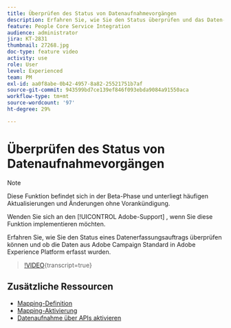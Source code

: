 ```yaml
---
title: Überprüfen des Status von Datenaufnahmevorgängen
description: Erfahren Sie, wie Sie den Status überprüfen und das Daten-Mapping ändern.
feature: People Core Service Integration
audience: administrator
jira: KT-2831
thumbnail: 27268.jpg
doc-type: feature video
activity: use
role: User
level: Experienced
team: PM
exl-id: aa0f8abe-0b42-4957-8a82-25521751b7af
source-git-commit: 943599bd7ce139ef846f093ebda9084a91550aca
workflow-type: tm+mt
source-wordcount: '97'
ht-degree: 29%

---
```


# Überprüfen des Status von Datenaufnahmevorgängen

>[!NOTE]
>
>Diese Funktion befindet sich in der Beta-Phase und unterliegt häufigen Aktualisierungen und Änderungen ohne Vorankündigung.
>
>Wenden Sie sich an den [!UICONTROL Adobe-Support] , wenn Sie diese Funktion implementieren möchten.

Erfahren Sie, wie Sie den Status eines Datenerfassungsauftrags überprüfen können und ob die Daten aus Adobe Campaign Standard in Adobe Experience Platform erfasst wurden.

>[!VIDEO](https://video.tv.adobe.com/v/27268?learn=on){transcript=true}

## Zusätzliche Ressourcen

* [Mapping-Definition](https://experienceleague.adobe.com/docs/campaign-standard/using/integrating-with-adobe-cloud/adobe-experience-platform/data-connector/aep-mapping-definition.html)
* [Mapping-Aktivierung](https://experienceleague.adobe.com/docs/campaign-standard/using/integrating-with-adobe-cloud/adobe-experience-platform/data-connector/aep-mapping-activation.html)
* [Datenaufnahme über APIs aktivieren](https://experienceleague.adobe.com/docs/campaign-standard/using/integrating-with-adobe-cloud/adobe-experience-platform/data-connector/aep-triggering-data-ingestion.html)
